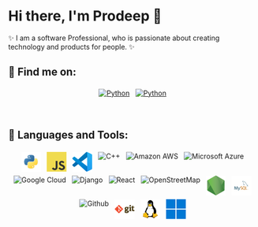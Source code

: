 # Hi there, I'm Prodeep 👋


✨ I am a software Professional, who is passionate about creating technology and products for people. ✨

## :email: Find me on:

<!--
[<img align="left" alt="ProdeepK | LinkedIn" width="40px" src="https://cdn.jsdelivr.net/npm/simple-icons@v3/icons/linkedin.svg" />][linkedin]
[<img align="left" alt="ProdeepK | Mail" width="40px" src="https://cdn.jsdelivr.net/npm/simple-icons@v3/icons/gmail.svg" />][mail]
-->

<p align="center">
 <a href="https://in.linkedin.com/in/prodeep-kalita-a67a5214?trk=public_profile_browsemap" target="_blank" rel="noopener noreferrer"> <img src="https://cdn-icons-png.flaticon.com/512/174/174857.png" alt="Python" height="40" style="vertical-align:top; margin:4px"></a>
 <a href="mailto:prodeepk0107@gmail.com"> <img src="https://cdn-icons-png.flaticon.com/512/726/726623.png" alt="Python" height="40" style="vertical-align:top; margin:4px"></a> 
</p>

<br />


## 🧰 Languages and Tools:
<p align="center">
<img src="https://raw.githubusercontent.com/github/explore/80688e429a7d4ef2fca1e82350fe8e3517d3494d/topics/python/python.png" alt="Python" height="40" style="vertical-align:top; margin:4px">
<img src="https://raw.githubusercontent.com/github/explore/80688e429a7d4ef2fca1e82350fe8e3517d3494d/topics/javascript/javascript.png" alt="Javascript" height="40" style="vertical-align:top; margin:4px">
<img src="https://raw.githubusercontent.com/github/explore/80688e429a7d4ef2fca1e82350fe8e3517d3494d/topics/visual-studio-code/visual-studio-code.png" alt="VS Code" height="40" style="vertical-align:top; margin:4px">

<img src="https://img.shields.io/badge/C++-00599C.svg?style=for-the-badge&logo=C++&logoColor=white" alt="C++" height="40" style="vertical-align:top; margin:4px">

<img src="https://img.shields.io/badge/Amazon%20AWS-232F3E.svg?style=for-the-badge&logo=Amazon-AWS&logoColor=white" alt="Amazon AWS" height="40" style="vertical-align:top; margin:4px">

<img src="https://img.shields.io/badge/Microsoft%20Azure-0078D4.svg?style=for-the-badge&logo=Microsoft-Azure&logoColor=white" alt="Microsoft Azure" height="40" style="vertical-align:top; margin:4px">

<img src="https://img.shields.io/badge/Google%20Cloud-4285F4.svg?style=for-the-badge&logo=Google-Cloud&logoColor=white" alt="Google Cloud" height="40" style="vertical-align:top; margin:4px">

<img src="https://img.shields.io/badge/Django-092E20.svg?style=for-the-badge&logo=Django&logoColor=white" alt="Django" height="40" style="vertical-align:top; margin:4px">

<img src="https://img.shields.io/badge/React-61DAFB.svg?style=for-the-badge&logo=React&logoColor=black" alt="React" height="40" style="vertical-align:top; margin:4px">

<img src="https://img.shields.io/badge/OpenStreetMap-7EBC6F.svg?style=for-the-badge&logo=OpenStreetMap&logoColor=white" alt="OpenStreetMap" height="40" style="vertical-align:top; margin:4px">
 
<img src="https://raw.githubusercontent.com/github/explore/80688e429a7d4ef2fca1e82350fe8e3517d3494d/topics/nodejs/nodejs.png" alt="NodeJS" height="40" style="vertical-align:top; margin:4px">
<img src="https://raw.githubusercontent.com/github/explore/80688e429a7d4ef2fca1e82350fe8e3517d3494d/topics/mysql/mysql.png" alt="MySQL" height="40" style="vertical-align:top; margin:4px">
<img src="https://cdn-icons-png.flaticon.com/512/5968/5968866.png" alt="Github" height="40" style="vertical-align:top; margin:4px">
<img src="https://raw.githubusercontent.com/github/explore/80688e429a7d4ef2fca1e82350fe8e3517d3494d/topics/git/git.png" alt="Git" height="40" style="vertical-align:top; margin:4px">
<img src="https://raw.githubusercontent.com/github/explore/80688e429a7d4ef2fca1e82350fe8e3517d3494d/topics/linux/linux.png" alt="Linux" height="40" style="vertical-align:top; margin:4px" alt="Windows" height="40" style="vertical-align:top; margin:4px">
<img src="https://raw.githubusercontent.com/github/explore/80688e429a7d4ef2fca1e82350fe8e3517d3494d/topics/windows/windows.png" alt="Windows" height="40" style="vertical-align:top; margin:4px">

</p>



